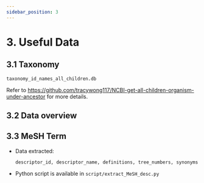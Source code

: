 ```yaml
---
sidebar_position: 3
---
```


# 3. Useful Data
## 3.1 Taxonomy
`taxonomy_id_names_all_children.db`

Refer to https://github.com/tracywong117/NCBI-get-all-children-organism-under-ancestor for more details.
## 3.2 Data overview
## 3.3 MeSH Term
- Data extracted: 
  ```plaintext
  descriptor_id, descriptor_name, definitions, tree_numbers, synonyms  
  ```
- Python script is available in `script/extract_MeSH_desc.py`
